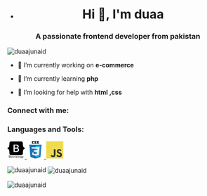 - <h1 align="center">Hi 👋, I'm duaa</h1>
<h3 align="center">A passionate frontend developer from pakistan</h3>

<p align="left"> <img src="https://komarev.com/ghpvc/?username=duaajunaid&label=Profile%20views&color=0e75b6&style=flat" alt="duaajunaid" /> </p>

- 🔭 I’m currently working on **e-commerce**

- 🌱 I’m currently learning **php**

- 🤝 I’m looking for help with **html ,css**

<h3 align="left">Connect with me:</h3>
<p align="left">
</p>

<h3 align="left">Languages and Tools:</h3>
<p align="left"> <a href="https://getbootstrap.com" target="_blank" rel="noreferrer"> <img src="https://raw.githubusercontent.com/devicons/devicon/master/icons/bootstrap/bootstrap-plain-wordmark.svg" alt="bootstrap" width="40" height="40"/> </a> <a href="https://www.w3schools.com/css/" target="_blank" rel="noreferrer"> <img src="https://raw.githubusercontent.com/devicons/devicon/master/icons/css3/css3-original-wordmark.svg" alt="css3" width="40" height="40"/> </a> <a href="https://developer.mozilla.org/en-US/docs/Web/JavaScript" target="_blank" rel="noreferrer"> <img src="https://raw.githubusercontent.com/devicons/devicon/master/icons/javascript/javascript-original.svg" alt="javascript" width="40" height="40"/> </a> </p>

<p><img align="left" src="https://github-readme-stats.vercel.app/api/top-langs?username=duaajunaid&show_icons=true&locale=en&layout=compact" alt="duaajunaid" /></p>

<p>&nbsp;<img align="center" src="https://github-readme-stats.vercel.app/api?username=duaajunaid&show_icons=true&locale=en" alt="duaajunaid" /></p>

<p><img align="center" src="https://github-readme-streak-stats.herokuapp.com/?user=duaajunaid&" alt="duaajunaid" /></p>

